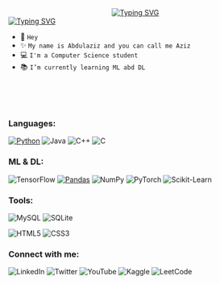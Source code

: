 

<div align="center">
  <a href="https://github.com/A-F-F-A"><img src="https://readme-typing-svg.demolab.com?font=Fira+Code&pause=1000&color=28C3B1&width=435&height=30&lines=Hi,+I'm+Abdulaziz+F.+F.+Almalki" alt="Typing SVG" />
</div>
<a href="https://git.io/typing-svg"><img src="https://readme-typing-svg.demolab.com?font=Fira+Code&duration=1&pause=500&color=28C3B1&width=990&height=15&lines=-+-+-+-------+-+-+----------+-+-+-+------+-+-+----------+-+-+-----+-+-+------------" alt="Typing SVG" /></a>

- 👋 ``Hey``
- ✨ ``My name is Abdulaziz and you can call me Aziz``
- 💻 ``I'm a Computer Science student``
- 📚 ``I’m currently learning ML abd DL``


<br/>
<br/>
<br/>
    
### Languages: 
<!--<a href="https://git.io/typing-svg"><img src="https://readme-typing-svg.demolab.com?font=Fira+Code&duration=1000&pause=500&color=28C3B1&width=990&height=20&lines=-+-+-+-------+-+-+----------+-+-+-+------+-+-+----------+-+-+-----+-+-+------------" alt="Typing SVG" /></a>-->
[![Python](https://img.shields.io/badge/python-black?style=for-the-badge&logo=python)](https://github.com/A-F-F-A)
![Java](https://img.shields.io/badge/java-black?style=for-the-badge&logo=openjdk&logoColor=f73f3f)
![C++](https://img.shields.io/badge/c++-black?style=for-the-badge&logo=cplusplus&logoColor=1A33F7)
![C](https://img.shields.io/badge/c-black?style=for-the-badge&logo=c)
<!--![C#](https://img.shields.io/badge/c%23-black?style=for-the-badge&logo=c-sharp&logoColor=821FF7)-->

<!--![JavaScript](https://img.shields.io/badge/javascript-black?style=for-the-badge&logo=javascript)-->




### ML & DL: 
![TensorFlow](https://img.shields.io/badge/TensorFlow-black?style=for-the-badge&logo=TensorFlow)
[![Pandas](https://img.shields.io/badge/pandas-black?style=for-the-badge&logo=pandas&logoColor=blue)](https://github.com/A-F-F-A)
![NumPy](https://img.shields.io/badge/numpy-black?style=for-the-badge&logo=numpy&logoColor=cyan)
![PyTorch](https://img.shields.io/badge/PyTorch-black?style=for-the-badge&logo=PyTorch)
![Scikit-Learn](https://img.shields.io/badge/scikit--learn-black?style=for-the-badge&logo=scikit-learn)
<!--![SciPy](https://img.shields.io/badge/SciPy-black?style=for-the-badge&logo=scipy)

![MLFlow](https://img.shields.io/badge/mlflow-black?style=for-the-badge&logo=numpy&logoColor=blue)-->
<!--
[![My Skills](https://skillicons.dev/icons?i=pytorch,tensorflow)](https://skillicons.dev)
<a href="https://scikit-learn.org/" target="_blank" rel="noreferrer"> <img src="https://upload.wikimedia.org/wikipedia/commons/0/05/Scikit_learn_logo_small.svg" alt="scikit_learn" width="40" height="40"/> </a> 
<a href="https://pandas.pydata.org/" target="_blank" rel="noreferrer"> <img src="https://raw.githubusercontent.com/devicons/devicon/2ae2a900d2f041da66e950e4d48052658d850630/icons/pandas/pandas-original.svg" alt="pandas" width="40" height="40"/> </a>
### Tools: 
<a href="https://git.io/typing-svg"><img src="https://readme-typing-svg.demolab.com?font=Fira+Code&duration=1000&pause=1000&color=28C3B1&multiline=true&width=990&height=20&lines=-+-+-+-------+-+-+----------+-+-+-+------+-+-+----------+-+-+-----+-+-+------------" alt="Typing SVG" /></a>
-->
<!--
<div align="left">
  <a href="https://www.python.org/" target="_blank"><img style="margin: 10px" src="https://profilinator.rishav.dev/skills-assets/python-original.svg" alt="Python" height="40" /></a>
  <a href="https://www.tensorflow.org/" target="_blank"><img style="margin: 10px" src="https://profilinator.rishav.dev/skills-assets/tensorflow-icon.svg" alt="TensorFlow" height="40" /></a>
  //<a href="https://pytorch.org/" target="_blank"><img style="margin: 10px" src="https://profilinator.rishav.dev/skills-assets/pytorch-icon.svg" alt="pytorch" height="40" /></a>  
  //<a href="https://flask.palletsprojects.com/" target="_blank"><img style="margin: 10px" src="https://profilinator.rishav.dev/skills-assets/flask.png" alt="Flask" height="40" /></a>  
  //<a href="https://www.djangoproject.com/" target="_blank" rel="noreferrer"> <img src="https://cdn.worldvectorlogo.com/logos/django.svg" alt="django" width="40" height="40"/> </a> 
  //<a href="https://scikit-learn.org/" target="_blank" rel="noreferrer"> <img src="https://upload.wikimedia.org/wikipedia/commons/0/05/Scikit_learn_logo_small.svg" alt="scikit_learn" width="40" height="40"/> </a> 
 // <a href="https://pandas.pydata.org/" target="_blank" rel="noreferrer"> <img src="https://raw.githubusercontent.com/devicons/devicon/2ae2a900d2f041da66e950e4d48052658d850630/icons/pandas/pandas-original.svg" alt="pandas" width="40" height="40"/> </a>
  //<a href="https://www.r-project.org/" target="_blank"><img style="margin: 10px" src="https://profilinator.rishav.dev/skills-assets/r.svg" alt="R" height="40" /></a>  
 // <a href="https://www.javascript.com/" target="_blank"><img style="margin: 10px" src="https://profilinator.rishav.dev/skills-assets/javascript-original.svg" alt="JavaScript" height="40" /></a>  
  //<a href="https://en.wikipedia.org/wiki/HTML5" target="_blank"><img style="margin: 10px" src="https://profilinator.rishav.dev/skills-assets/html5-original-wordmark.svg" alt="HTML5" height="40" /></a>  
  //<a href="https://www.w3schools.com/css/" target="_blank"><img style="margin: 10px" src="https://profilinator.rishav.dev/skills-assets/css3-original-wordmark.svg" alt="CSS3" height="40" /></a>  
  //<a href="https://www.mysql.com/" target="_blank"><img style="margin: 10px" src="https://profilinator.rishav.dev/skills-assets/mysql-original-wordmark.svg" alt="MySQL" height="40" /></a>  
  //<a href="https://docs.microsoft.com/en-us/dotnet/csharp/" target="_blank"><img style="margin: 10px" src="https://profilinator.rishav.dev/skills-assets/csharp-original.svg" alt="C#" height="40" /></a>  
  //<a href="https://dotnet.microsoft.com/download/dotnet-framework" target="_blank"><img style="margin: 10px" src="https://profilinator.rishav.dev/skills-assets/dot-net-original-wordmark.svg" alt=".NET" height="40" /></a>
  //<a href="https://azure.microsoft.com/en-in/" target="_blank"><img style="margin: 10px" src="https://profilinator.rishav.dev/skills-assets/microsoft_azure-icon.svg" alt="Azure" height="40" /></a>  
  //<a href="https://unity.com/" target="_blank"><img style="margin: 10px" src="https://profilinator.rishav.dev/skills-assets/unity.png" alt="Unity" height="40" /></a>  
  //<a href="https://www.java.com/" target="_blank"><img style="margin: 10px" src="https://profilinator.rishav.dev/skills-assets/java-original-wordmark.svg" alt="Java" height="40" /></a>  
  //<a href="https://github.com/" target="_blank"><img style="margin: 10px" src="https://profilinator.rishav.dev/skills-assets/git-scm-icon.svg" alt="Git" height="40" /></a>  
  //<a href="https://www.linux.org/" target="_blank"><img style="margin: 10px" src="https://profilinator.rishav.dev/skills-assets/linux-original.svg" alt="Linux" height="40" /></a>  
</div>-->

### Tools:
![MySQL](https://img.shields.io/badge/mysql-black?style=for-the-badge&logo=mysql)
![SQLite](https://img.shields.io/badge/sqlite-black?style=for-the-badge&logo=sqlite)
<!--![Unity](https://img.shields.io/badge/unity-black?style=for-the-badge&logo=unity)-->
![HTML5](https://img.shields.io/badge/html5-black?style=for-the-badge&logo=html5)
![CSS3](https://img.shields.io/badge/css3-black?style=for-the-badge&logo=css3)

### Connect with me:
![LinkedIn](https://img.shields.io/badge/linkedin-000000?style=for-the-badge&logo=linkedin)
![Twitter](https://img.shields.io/badge/Twitter-000000?style=for-the-badge&logo=Twitter)
![YouTube](https://img.shields.io/badge/YouTube-000000?style=for-the-badge&logo=YouTube&logoColor=f73f3f)
![Kaggle](https://img.shields.io/badge/Kaggle-000000?style=for-the-badge&logo=kaggle)
![LeetCode](https://img.shields.io/badge/LeetCode-000000?style=for-the-badge&logo=LeetCode)


